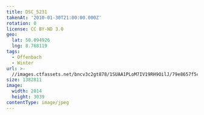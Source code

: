 ```yaml
---
title: DSC_5231
takenAt: '2010-01-30T21:00:00.000Z'
rotation: 0
license: CC BY-ND 3.0
geo:
  lat: 50.094926
  lng: 8.768119
tags:
  - Offenbach
  - Winter
url: >-
  //images.ctfassets.net/bncv3c2gt878/1SUAA1PLoM7IV19RH9OilJ/79e8657f5cacac95dd5b94f5f062521c/dsc_5231_4318947304_o
size: 1382811
image:
  width: 2014
  height: 3039
contentType: image/jpeg
---
```


